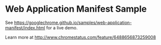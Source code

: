 Web Application Manifest Sample
===
See https://googlechrome.github.io/samples/web-application-manifest/index.html for a live demo.

Learn more at http://www.chromestatus.com/feature/6488656873259008
